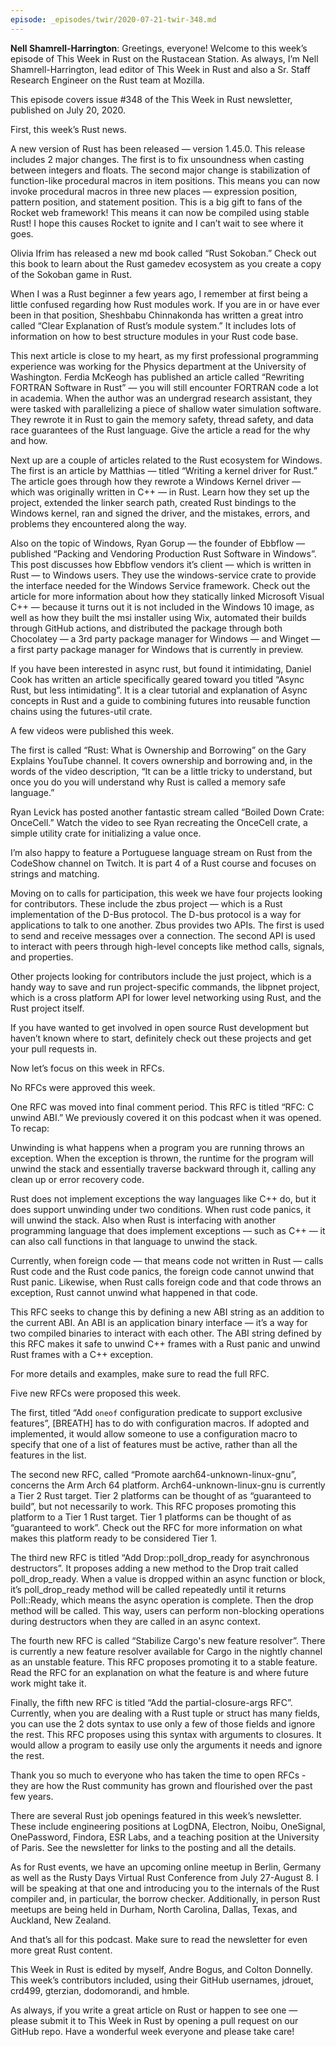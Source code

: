 ```yaml
---
episode: _episodes/twir/2020-07-21-twir-348.md
---
```


__Nell Shamrell-Harrington__: Greetings, everyone! Welcome to this week’s episode of This Week in Rust on the Rustacean Station. As always, I’m Nell Shamrell-Harrington, lead editor of This Week in Rust and also a Sr. Staff Research Engineer on the Rust team at Mozilla.

This episode covers issue #348 of the This Week in Rust newsletter, published on July 20, 2020.

First, this week’s Rust news.

A new version of Rust has been released — version 1.45.0. This release includes 2 major changes. The first is to fix unsoundness when casting between integers and floats. The second major change is stabilization of function-like procedural macros in item positions. This means you can now invoke procedural macros in three new places — expression position, pattern position, and statement position. This is a big gift to fans of the Rocket web framework! This means it can now be compiled using stable Rust! I hope this causes Rocket to ignite and I can’t wait to see where it goes.

Olivia Ifrim has released a new md book called “Rust Sokoban.” Check out this book to learn about the Rust gamedev ecosystem as you create a copy of the Sokoban game in Rust.

When I was a Rust beginner a few years ago, I remember at first being a little confused regarding how Rust modules work. If you are in or have ever been in that position, Sheshbabu Chinnakonda has written a great intro called “Clear Explanation of Rust’s module system.” It includes lots of information on how to best structure modules in your Rust code base.

This next article is close to my heart, as my first professional programming experience was working for the Physics department at the University of Washington. Ferdia McKeogh has published an article called “Rewriting FORTRAN Software in Rust” — you will still encounter FORTRAN code a lot in academia. When the author was an undergrad research assistant, they were tasked with parallelizing a piece of shallow water simulation software. They rewrote it in Rust to gain the memory safety, thread safety, and data race guarantees of the Rust language. Give the article a read for the why and how.

Next up are a couple of articles related to the Rust ecosystem for Windows. The first is an article by Matthias — titled “Writing a kernel driver for Rust.” The article goes through how they rewrote a Windows Kernel driver — which was originally written in C++ — in Rust. Learn how they set up the project, extended the linker search path, created Rust bindings to the Windows kernel, ran and signed the driver, and the mistakes, errors, and problems they encountered along the way.

Also on the topic of Windows, Ryan Gorup — the founder of Ebbflow — published “Packing and Vendoring Production Rust Software in Windows”. This post discusses how Ebbflow vendors it’s client — which is written in Rust — to Windows users. They use the windows-service crate to provide the interface needed for the Windows Service framework. Check out the article for more information about how they statically linked Microsoft Visual C++ — because it turns out it is not included in the Windows 10 image, as well as how they built the msi installer using Wix, automated their builds through GitHub actions, and distributed the package through both Chocolatey — a 3rd party package manager for Windows — and Winget — a first party package manager for Windows that is currently in preview.

If you have been interested in async rust, but found it intimidating, Daniel Cook has written an article specifically geared toward you titled “Async Rust, but less intimidating”. It is a clear tutorial and explanation of Async concepts in Rust and a guide to combining futures into reusable function chains using the futures-util crate.

A few videos were published this week.

The first is called “Rust: What is Ownership and Borrowing” on the Gary Explains YouTube channel. It covers ownership and borrowing and, in the words of the video description, “It can be a little tricky to understand, but once you do you will understand why Rust is called a memory safe language.”

Ryan Levick has posted another fantastic stream called “Boiled Down Crate: OnceCell.” Watch the video to see Ryan recreating the OnceCell crate, a simple utility crate for initializing a value once.

I’m also happy to feature a Portuguese language stream on Rust from the CodeShow channel on Twitch. It is part 4 of a Rust course and focuses on strings and matching.

Moving on to calls for participation, this week we have four projects looking for contributors. These include the zbus project — which is a Rust implementation of the D-Bus protocol. The D-bus protocol is a way for applications to talk to one another. Zbus provides two APIs. The first is used to send and receive messages over a connection. The second API is used to interact with peers through high-level concepts like method calls, signals, and properties.

Other projects looking for contributors include the just project, which is a handy way to save and run project-specific commands, the libpnet project, which is a cross platform API for lower level networking using Rust, and the Rust project itself.

If you have wanted to get involved in open source Rust development but haven’t known where to start, definitely check out these projects and get your pull requests in.

Now let’s focus on this week in RFCs.

No RFCs were approved this week.

One RFC was moved into final comment period. This RFC is titled “RFC: C unwind ABI.” We previously covered it on this podcast when it was opened. To recap:

Unwinding is what happens when a program you are running throws an exception. When the exception is thrown, the runtime for the program will unwind the stack and essentially traverse backward through it, calling any clean up or error recovery code.

Rust does not implement exceptions the way languages like C++ do, but it does support unwinding under two conditions. When rust code panics, it will unwind the stack. Also when Rust is interfacing with another programming language that does implement exceptions — such as C++ — it can also call functions in that language to unwind the stack.

Currently, when foreign code — that means code not written in Rust — calls Rust code and the Rust code panics, the foreign code cannot unwind that Rust panic. Likewise, when Rust calls foreign code and that code throws an exception, Rust cannot unwind what happened in that code.

This RFC seeks to change this by defining a new ABI string as an addition to the current ABI. An ABI is an application binary interface — it’s a way for two compiled binaries to interact with each other. The ABI string defined by this RFC makes it safe to unwind C++ frames with a Rust panic and unwind Rust frames with a C++ exception.

For more details and examples, make sure to read the full RFC.

Five new RFCs were proposed this week.

The first, titled “Add `oneof` configuration predicate to support exclusive features”, [BREATH] has to do with configuration macros. If adopted and implemented, it would allow someone to use a configuration macro to specify that one of a list of features must be active, rather than all the features in the list.

The second new RFC, called “Promote aarch64-unknown-linux-gnu”, concerns the Arm Arch 64 platform. Arch64-unknown-linux-gnu is currently a Tier 2 Rust target. Tier 2 platforms can be thought of as “guaranteed to build”, but not necessarily to work. This RFC proposes promoting this platform to a Tier 1 Rust target. Tier 1 platforms can be thought of as “guaranteed to work”. Check out the RFC for  more information on what makes this platform ready to be considered Tier 1.

The third new RFC is titled “Add Drop::poll_drop_ready for asynchronous destructors”. It proposes adding a new method to the Drop trait called poll_drop_ready. When a value is dropped within an async function or block, it’s poll_drop_ready method will be called repeatedly until it returns Poll::Ready, which means the async operation is complete. Then the drop method will be called. This way, users can perform non-blocking operations during destructors when they are called in an async context.

The fourth new RFC is called “Stabilize Cargo's new feature resolver”. There is currently a new feature resolver available for Cargo in the nightly channel as an unstable feature. This RFC proposes promoting it to a stable feature. Read the RFC for an explanation on what the feature is and where future work might take it.

Finally, the fifth new RFC is titled “Add the partial-closure-args RFC”. Currently, when you are dealing with a Rust tuple or struct has many fields, you can use the 2 dots syntax to use only a few of those fields and ignore the rest. This RFC proposes using this syntax with arguments to closures. It would allow a program to easily use only the arguments it needs and ignore the rest.

Thank you so much to everyone who has taken the time to open RFCs - they are how the Rust community has grown and flourished over the past few years.

There are several Rust job openings featured in this week’s newsletter. These include engineering positions at LogDNA, Electron, Noibu, OneSignal, OnePassword, Findora, ESR Labs, and a teaching position at the University of Paris. See the newsletter for links to the posting and all the details.

As for Rust events, we have an upcoming online meetup in Berlin, Germany as well as the Rusty Days Virtual Rust Conference from July 27-August 8. I will be speaking at that one and introducing you to the internals of the Rust compiler and, in particular, the borrow checker. Additionally, in person Rust meetups are being held in Durham, North Carolina, Dallas, Texas, and Auckland, New Zealand.

And that’s all for this podcast. Make sure to read the newsletter for even more great Rust content.

This Week in Rust is edited by myself, Andre Bogus, and Colton Donnelly. This week’s contributors included, using their GitHub usernames, jdrouet, crd499, gterzian, dodomorandi, and hmble.

As always, if you write a great article on Rust or happen to see one — please submit it to This Week in Rust by opening a pull request on our GitHub repo. Have a wonderful week everyone and please take care!
